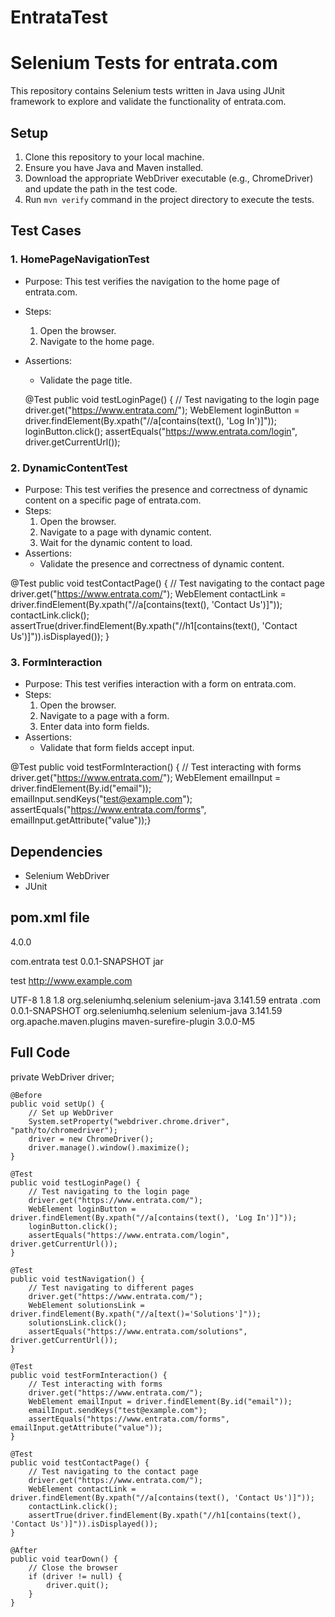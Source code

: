 # EntrataTest
# Selenium Tests for entrata.com

This repository contains Selenium tests written in Java using JUnit framework to explore and validate the functionality of entrata.com.

## Setup

1. Clone this repository to your local machine.
2. Ensure you have Java and Maven installed.
3. Download the appropriate WebDriver executable (e.g., ChromeDriver) and update the path in the test code.
4. Run `mvn verify` command in the project directory to execute the tests.

## Test Cases

### 1. HomePageNavigationTest

- Purpose: This test verifies the navigation to the home page of entrata.com.
- Steps:
  1. Open the browser.
  2. Navigate to the home page.
- Assertions:
  - Validate the page title.

  @Test
    public void testLoginPage() {
        // Test navigating to the login page
        driver.get("https://www.entrata.com/");
        WebElement loginButton = driver.findElement(By.xpath("//a[contains(text(), 'Log In')]"));
        loginButton.click();
        assertEquals("https://www.entrata.com/login", driver.getCurrentUrl());

### 2. DynamicContentTest

- Purpose: This test verifies the presence and correctness of dynamic content on a specific page of entrata.com.
- Steps:
  1. Open the browser.
  2. Navigate to a page with dynamic content.
  3. Wait for the dynamic content to load.
- Assertions:
  - Validate the presence and correctness of dynamic content.

@Test
    public void testContactPage() {
        // Test navigating to the contact page
        driver.get("https://www.entrata.com/");
        WebElement contactLink = driver.findElement(By.xpath("//a[contains(text(), 'Contact Us')]"));
        contactLink.click();
        assertTrue(driver.findElement(By.xpath("//h1[contains(text(), 'Contact Us')]")).isDisplayed());
    }


### 3. FormInteraction

- Purpose: This test verifies interaction with a form on entrata.com.
- Steps:
  1. Open the browser.
  2. Navigate to a page with a form.
  3. Enter data into form fields.
- Assertions:
  - Validate that form fields accept input.

@Test
    public void testFormInteraction() {
        // Test interacting with forms
        driver.get("https://www.entrata.com/");
        WebElement emailInput = driver.findElement(By.id("email"));
        emailInput.sendKeys("test@example.com");
        assertEquals("https://www.entrata.com/forms", emailInput.getAttribute("value"));}

## Dependencies

- Selenium WebDriver
- JUnit

##   pom.xml file

<?xml version="1.0" encoding="UTF-8"?>

<project xmlns="http://maven.apache.org/POM/4.0.0" xmlns:xsi="http://www.w3.org/2001/XMLSchema-instance"
         xsi:schemaLocation="http://maven.apache.org/POM/4.0.0 http://maven.apache.org/xsd/maven-4.0.0.xsd">
  <modelVersion>4.0.0</modelVersion>

  <groupId>com.entrata</groupId>
  <artifactId>test</artifactId>
  <version>0.0.1-SNAPSHOT</version>
  <packaging>jar</packaging>

  <name>test</name>
  <url>http://www.example.com</url>

  <properties>
    <project.build.sourceEncoding>UTF-8</project.build.sourceEncoding>
    <maven.compiler.source>1.8</maven.compiler.source>
    <maven.compiler.target>1.8</maven.compiler.target>
  </properties>

  <dependencies>
    <dependency>
        <groupId>org.seleniumhq.selenium</groupId>
        <artifactId>selenium-java</artifactId>
        <version>3.141.59</version>
    </dependency>
    <dependency>
    	<groupId>entrata</groupId>
    	<artifactId>.com</artifactId>
    	<version>0.0.1-SNAPSHOT</version>
    </dependency>
    <dependency>
        <groupId>org.seleniumhq.selenium</groupId>
        <artifactId>selenium-java</artifactId>
        <version>3.141.59</version>
    </dependency>
  </dependencies>

  <build>
    <plugins>
      <plugin>
        <groupId>org.apache.maven.plugins</groupId>
        <artifactId>maven-surefire-plugin</artifactId>
        <version>3.0.0-M5</version>
      </plugin>
    </plugins>
  </build>
</project>


##  Full Code 

private WebDriver driver;

    @Before
    public void setUp() {
        // Set up WebDriver
        System.setProperty("webdriver.chrome.driver", "path/to/chromedriver");
        driver = new ChromeDriver();
        driver.manage().window().maximize();
    }
    
    @Test
    public void testLoginPage() {
        // Test navigating to the login page
        driver.get("https://www.entrata.com/");
        WebElement loginButton = driver.findElement(By.xpath("//a[contains(text(), 'Log In')]"));
        loginButton.click();
        assertEquals("https://www.entrata.com/login", driver.getCurrentUrl());
    }
    
    @Test
    public void testNavigation() {
        // Test navigating to different pages
        driver.get("https://www.entrata.com/");
        WebElement solutionsLink = driver.findElement(By.xpath("//a[text()='Solutions']"));
        solutionsLink.click();
        assertEquals("https://www.entrata.com/solutions", driver.getCurrentUrl());
    }

    @Test
    public void testFormInteraction() {
        // Test interacting with forms
        driver.get("https://www.entrata.com/");
        WebElement emailInput = driver.findElement(By.id("email"));
        emailInput.sendKeys("test@example.com");
        assertEquals("https://www.entrata.com/forms", emailInput.getAttribute("value"));
    }

    @Test
    public void testContactPage() {
        // Test navigating to the contact page
        driver.get("https://www.entrata.com/");
        WebElement contactLink = driver.findElement(By.xpath("//a[contains(text(), 'Contact Us')]"));
        contactLink.click();
        assertTrue(driver.findElement(By.xpath("//h1[contains(text(), 'Contact Us')]")).isDisplayed());
    }

    @After
    public void tearDown() {
        // Close the browser
        if (driver != null) {
            driver.quit();
        }
    }
